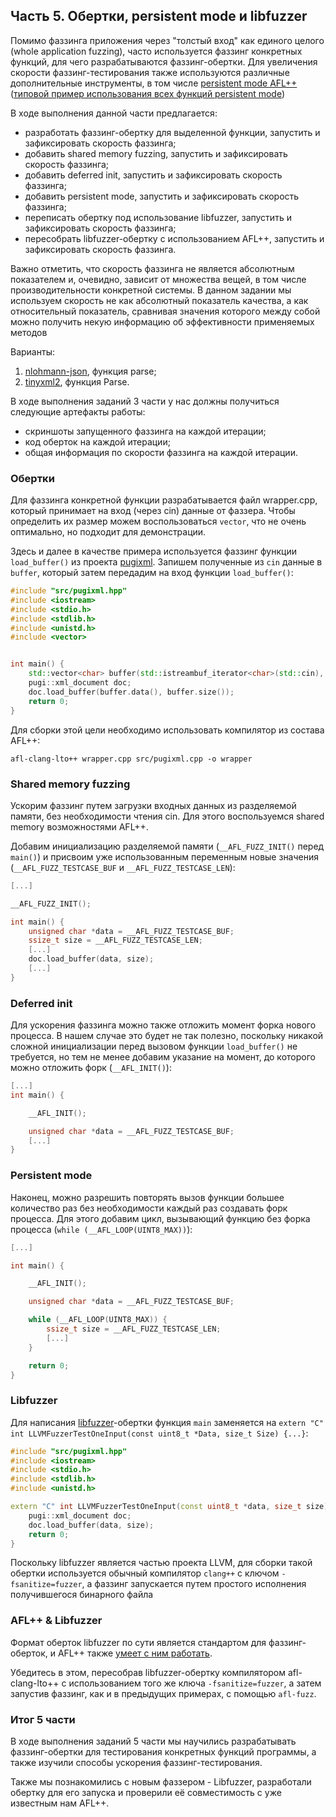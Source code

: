 ## Часть 5. Обертки, persistent mode и libfuzzer
Помимо фаззинга приложения через "толстый вход" как единого целого (whole application fuzzing), часто используется фаззинг конкретных функций, для чего разрабатываются фаззинг-обертки.
Для увеличения скорости фаззинг-тестирования также используются различные дополнительные инструменты, в том числе [persistent mode AFL++](https://github.com/AFLplusplus/AFLplusplus/blob/stable/instrumentation/README.persistent_mode.md) ([типовой пример использования всех функций persistent mode](https://github.com/AFLplusplus/AFLplusplus/blob/stable/utils/persistent_mode/persistent_demo_new.c))

В ходе выполнения данной части предлагается:
- разработать фаззинг-обертку для выделенной функции, запустить и зафиксировать скорость фаззинга;
- добавить shared memory fuzzing, запустить и зафиксировать скорость фаззинга;
- добавить deferred init, запустить и зафиксировать скорость фаззинга;
- добавить persistent mode, запустить и зафиксировать скорость фаззинга;
- переписать обертку под использование libfuzzer, запустить и зафиксировать скорость фаззинга;
- пересобрать libfuzzer-обертку с использованием AFL++, запустить и зафиксировать скорость фаззинга.

Важно отметить, что скорость фаззинга не является абсолютным показателем и, очевидно, зависит от множества вещей, в том числе производительности конкретной системы. В данном задании мы используем скорость не как абсолютный показатель качества, а как относительный показатель, сравнивая значения которого между собой можно получить некую информацию об эффективности применяемых методов

Варианты:
1. [nlohmann-json](https://github.com/nlohmann/json), функция parse;
2. [tinyxml2](https://github.com/leethomason/tinyxml2), функция Parse.

В ходе выполнения заданий 3 части у нас должны получиться следующие артефакты работы:
- скриншоты запущенного фаззинга на каждой итерации;
- код оберток на каждой итерации;
- общая информация по скорости фаззинга на каждой итерации.

### Обертки
Для фаззинга конкретной функции разрабатывается файл wrapper.cpp, который принимает на вход (через cin) данные от фаззера. Чтобы определить их размер можем воспользоваться `vector`, что не очень оптимально, но подходит для демонстрации.

Здесь и далее в качестве примера используется фаззинг функции `load_buffer()` из проекта [pugixml](https://github.com/zeux/pugixml). Запишем полученные из `cin` данные в `buffer`, который затем передадим на вход функции `load_buffer()`:
```cpp
#include "src/pugixml.hpp"
#include <iostream>
#include <stdio.h>
#include <stdlib.h>
#include <unistd.h>
#include <vector>


int main() {
    std::vector<char> buffer(std::istreambuf_iterator<char>(std::cin), {});
	pugi::xml_document doc;
	doc.load_buffer(buffer.data(), buffer.size());
	return 0;
}
```
Для сборки этой цели необходимо использовать компилятор из состава AFL++:
```shell
afl-clang-lto++ wrapper.cpp src/pugixml.cpp -o wrapper
```

### Shared memory fuzzing
Ускорим фаззинг путем загрузки входных данных из разделяемой памяти, без необходимости чтения cin. Для этого воспользуемся shared memory возможностями AFL++.

Добавим инициализацию разделяемой памяти (`__AFL_FUZZ_INIT()` перед `main()`) и присвоим уже использованным переменным новые значения (`__AFL_FUZZ_TESTCASE_BUF` и `__AFL_FUZZ_TESTCASE_LEN`):
```cpp
[...]

__AFL_FUZZ_INIT();

int main() {
    unsigned char *data = __AFL_FUZZ_TESTCASE_BUF;
    ssize_t size = __AFL_FUZZ_TESTCASE_LEN;
    [...]
    doc.load_buffer(data, size);
    [...]
}
```

### Deferred init
Для ускорения фаззинга можно также отложить момент форка нового процесса. В нашем случае это будет не так полезно, поскольку никакой сложной инициализации перед вызовом функции `load_buffer()` не требуется, но тем не менее добавим указание на момент, до которого можно отложить форк (`__AFL_INIT()`):
```cpp
[...]
int main() {

    __AFL_INIT();

    unsigned char *data = __AFL_FUZZ_TESTCASE_BUF;
    [...]
}
```

### Persistent mode
Наконец, можно разрешить повторять вызов функции большее количество раз без необходимости каждый раз создавать форк процесса. Для этого добавим цикл, вызывающий функцию без форка процесса (`while (__AFL_LOOP(UINT8_MAX))`):
```cpp
[...]

int main() {

    __AFL_INIT();

    unsigned char *data = __AFL_FUZZ_TESTCASE_BUF;

    while (__AFL_LOOP(UINT8_MAX)) {
        ssize_t size = __AFL_FUZZ_TESTCASE_LEN;
        [...]
    }

    return 0;
}
```

### Libfuzzer
Для написания [libfuzzer](https://llvm.org/docs/LibFuzzer.html)-обертки функция `main` заменяется на `extern "C" int LLVMFuzzerTestOneInput(const uint8_t *Data, size_t Size) {...}`:
```cpp
#include "src/pugixml.hpp"
#include <iostream>
#include <stdio.h>
#include <stdlib.h>
#include <unistd.h>

extern "C" int LLVMFuzzerTestOneInput(const uint8_t *data, size_t size){
    pugi::xml_document doc;
    doc.load_buffer(data, size);
	return 0;
}
```

Поскольку libfuzzer является частью проекта LLVM, для сборки такой обертки используется обычный компилятор `clang++` с ключом `-fsanitize=fuzzer`, а фаззинг запускается путем простого исполнения получившегося бинарного файла

### AFL++ & Libfuzzer
Формат оберток libfuzzer по сути является стандартом для фаззинг-оберток, и AFL++ также [умеет с ним работать](https://github.com/AFLplusplus/AFLplusplus/blob/stable/docs/fuzzing_in_depth.md#g-libfuzzer-fuzzer-harnesses-with-llvmfuzzertestoneinput).

Убедитесь в этом, пересобрав libfuzzer-обертку компилятором afl-clang-lto++ с использованием того же ключа `-fsanitize=fuzzer`, а затем запустив фаззинг, как и в предыдущих примерах, с помощью `afl-fuzz`.

### Итог 5 части
В ходе выполнения заданий 5 части мы научились разрабатывать фаззинг-обертки для тестирования конкретных функций программы, а также изучили способы ускорения фаззинг-тестирования.

Также мы познакомились с новым фаззером - Libfuzzer, разработали обертку для его запуска и проверили её совместимость с уже известным нам AFL++.
